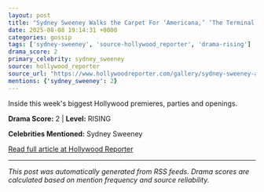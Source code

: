 ```yaml
---
layout: post
title: "Sydney Sweeney Walks the Carpet For ‘Americana,’ ‘The Terminal List: Dark Wolf’ Premieres and This Week’s Best Events"""
date: 2025-08-08 19:14:31 +0000
categories: gossip
tags: ['sydney-sweeney', 'source-hollywood_reporter', 'drama-rising']
drama_score: 2
primary_celebrity: sydney_sweeney
source: hollywood_reporter
source_url: "https://www.hollywoodreporter.com/gallery/sydney-sweeney-americana-terminal-list-red-carpet-events-1236336909/"""
mentions: {'sydney_sweeney': 2}
---
```


Inside this week's biggest Hollywood premieres, parties and openings.

**Drama Score:** 2 | **Level:** RISING

**Celebrities Mentioned:** Sydney Sweeney

[Read full article at Hollywood Reporter](https://www.hollywoodreporter.com/gallery/sydney-sweeney-americana-terminal-list-red-carpet-events-1236336909/)

---
*This post was automatically generated from RSS feeds. Drama scores are calculated based on mention frequency and source reliability.*

